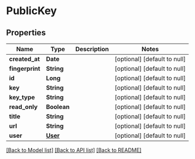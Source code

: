 # PublicKey
## Properties

| Name | Type | Description | Notes |
|------------ | ------------- | ------------- | -------------|
| **created\_at** | **Date** |  | [optional] [default to null] |
| **fingerprint** | **String** |  | [optional] [default to null] |
| **id** | **Long** |  | [optional] [default to null] |
| **key** | **String** |  | [optional] [default to null] |
| **key\_type** | **String** |  | [optional] [default to null] |
| **read\_only** | **Boolean** |  | [optional] [default to null] |
| **title** | **String** |  | [optional] [default to null] |
| **url** | **String** |  | [optional] [default to null] |
| **user** | [**User**](User.md) |  | [optional] [default to null] |

[[Back to Model list]](../README.md#documentation-for-models) [[Back to API list]](../README.md#documentation-for-api-endpoints) [[Back to README]](../README.md)

